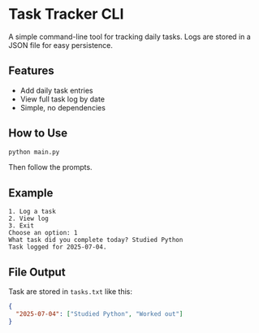 # Task Tracker CLI

A simple command-line tool for tracking daily tasks. Logs are stored in a JSON file for easy persistence.

## Features

- Add daily task entries
- View full task log by date
- Simple, no dependencies

## How to Use

```bash
python main.py
```

Then follow the prompts.

## Example

```
1. Log a task
2. View log
3. Exit
Choose an option: 1
What task did you complete today? Studied Python
Task logged for 2025-07-04.
```

## File Output

Task are stored in `tasks.txt` like this:

```json
{
  "2025-07-04": ["Studied Python", "Worked out"]
}
```
